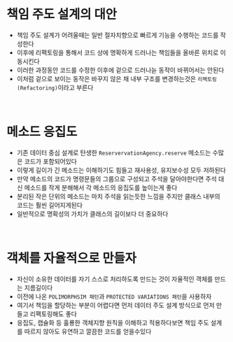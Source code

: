 # 책임 주도 설계의 대안

- 책임 주도 설계가 어려울때는 일반 절자치향으로 빠르게 기능을 수행하는 코드를 작성한다
- 이후에 리팩토링을 통해서 코드 상에 명확하게 드러나는 책임들을 올바른 위치로 이동시킨다
- 이러한 과정동안 코드를 수정한 이후에 겉으로 드러나늗 동작이 바뀌어서는 안된다
- 이처럼 겉으로 보이는 동작은 바꾸지 않은 채 내부 구조를 변경하는것은 `리팩토링(Refactoring)`이라고 부른다

<br>

# 메소드 응집도

- 기존 데이터 중심 설계로 탄생한 `ReservervationAgency.reserve` 메소드는 수많은 코드가 포함되어있다
- 이렇게 길이가 긴 메소드는 이해하기도 힘들고 재사용성, 유지보수성 모두 저하된다
- 만약 메소드의 코드가 명령문들의 그룹으로 구성되고 주석을 달아야한다면 주석 대신 메소드를 작게 분해해서 각 메소드의 응집도를 높이는게 좋다
- 분리된 작은 단위의 메소드는 마치 주석을 읽는듯한 느낌을 주지만 클래스 내부의 코드는 훨씬 길어지게된다
- 일반적으로 명확성의 가치가 클래스의 길이보다 더 중요하다

<br>

# 객체를 자율적으로 만들자

- 자신이 소유한 데이터를 자기 스스로 처리하도록 만드는 것이 자율적인 객체를 만드는 지름길이다
- 이전에 나온 `POLIMORPHSIM 패턴`과 `PROTECTED VARIATIONS 패턴`을 사용하자
- 여기서 책임을 할당하는 부분이 어렵다면 먼저 데이터 주도 설계 방식으로 먼저 만들고 리팩토링해도 좋다
- 응집도, 캡슐화 등 훌룡한 객체지향 원칙을 이해하고 적용하다보면 책임 주도 설계를 따르지 않아도 유연하고 깔끔한 코드를 얻을수있다
